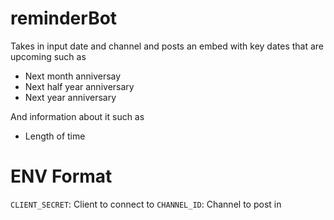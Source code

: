 # reminderBot

Takes in input date and channel and posts an embed with key dates that are upcoming such as 

- Next month anniversay 
- Next half year anniversary
- Next year anniversary

And information about it such as 

- Length of time

# ENV Format 
`CLIENT_SECRET`: Client to connect to
`CHANNEL_ID`: Channel to post in 